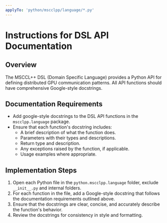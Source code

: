 ```yaml
---
applyTo: 'python/mscclpp/language/*.py'
---
```


# Instructions for DSL API Documentation

## Overview
The MSCCL++ DSL (Domain Specific Language) provides a Python API for defining distributed GPU communication patterns. All API functions should have comprehensive Google-style docstrings.

## Documentation Requirements
- Add google-style docstrings to the DSL API functions in the `mscclpp.language` package.
- Ensure that each function's docstring includes:
  - A brief description of what the function does.
  - Parameters with their types and descriptions.
  - Return type and description.
  - Any exceptions raised by the function, if applicable.
  - Usage examples where appropriate.

## Implementation Steps
1. Open each Python file in the `python.mscclpp.language` folder, exclude `__init__.py` and internal folders.
2. For each function in the file, add a Google-style docstring that follows the documentation requirements outlined above.
3. Ensure that the docstrings are clear, concise, and accurately describe the function's behavior.
4. Review the docstrings for consistency in style and formatting.
